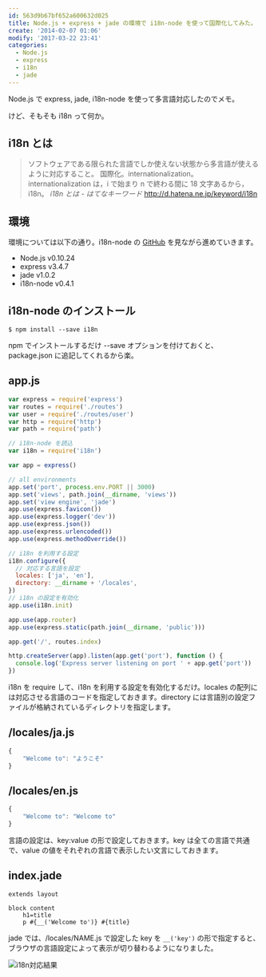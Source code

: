 ```yaml
---
id: 563d9b67bf652a600632d025
title: Node.js + express + jade の環境で i18n-node を使って国際化してみた。
create: '2014-02-07 01:06'
modify: '2017-03-22 23:41'
categories:
  - Node.js
  - express
  - i18n
  - jade
---
```


Node.js で express, jade, i18n-node を使って多言語対応したのでメモ。

けど、そもそも i18n って何か。

## i18n とは

> ソフトウェアである限られた言語でしか使えない状態から多言語が使えるように対応すること。
> 国際化。internationalization。
> internationalization は，i で始まり n で終わる間に 18 文字あるから，i18n。
> _i18n とは - はてなキーワード_ http://d.hatena.ne.jp/keyword/i18n

<!-- more -->

## 環境

環境については以下の通り。i18n-node の [GitHub](https://github.com/mashpie/i18n-node) を見ながら進めていきます。

- Node.js v0.10.24
- express v3.4.7
- jade v1.0.2
- i18n-node v0.4.1

## i18n-node のインストール

```
$ npm install --save i18n
```

npm でインストールするだけ --save オプションを付けておくと、package.json に追記してくれるから楽。

## app.js

```js
var express = require('express')
var routes = require('./routes')
var user = require('./routes/user')
var http = require('http')
var path = require('path')

// i18n-node を読込
var i18n = require('i18n')

var app = express()

// all environments
app.set('port', process.env.PORT || 3000)
app.set('views', path.join(__dirname, 'views'))
app.set('view engine', 'jade')
app.use(express.favicon())
app.use(express.logger('dev'))
app.use(express.json())
app.use(express.urlencoded())
app.use(express.methodOverride())

// i18n を利用する設定
i18n.configure({
  // 対応する言語を設定
  locales: ['ja', 'en'],
  directory: __dirname + '/locales',
})
// i18n の設定を有効化
app.use(i18n.init)

app.use(app.router)
app.use(express.static(path.join(__dirname, 'public')))

app.get('/', routes.index)

http.createServer(app).listen(app.get('port'), function () {
  console.log('Express server listening on port ' + app.get('port'))
})
```

i18n を require して、i18n を利用する設定を有効化するだけ。locales の配列には対応させる言語のコードを指定しておきます。directory には言語別の設定ファイルが格納されているディレクトリを指定します。

## /locales/ja.js

```js
{
	"Welcome to": "ようこそ"
}
```

## /locales/en.js

```js
{
	"Welcome to": "Welcome to"
}
```

言語の設定は、key:value の形で設定しておきます。key は全ての言語で共通で、value の値をそれぞれの言語で表示したい文言にしておきます。

## index.jade

```jade
extends layout

block content
	h1=title
	p #{__('Welcome to')} #{title}
```

jade では、/locales/NAME.js で設定した key を `__('key')` の形で指定すると、ブラウザの言語設定によって表示が切り替わるようになりました。

![i18n対応結果](/images/2014/02/07/0001.png)
